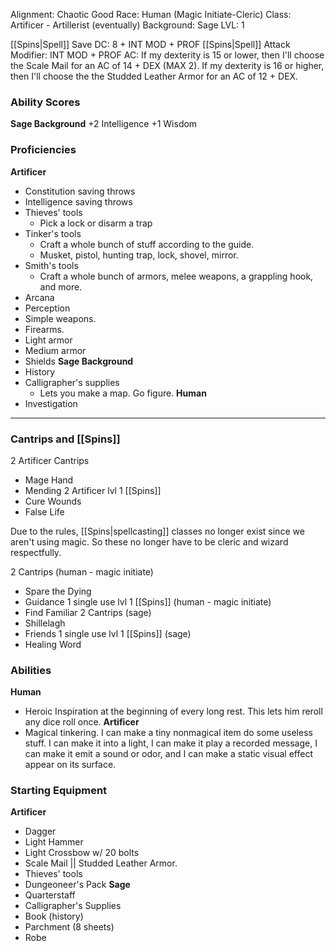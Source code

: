 Alignment: Chaotic Good
Race: Human (Magic Initiate-Cleric)
Class: Artificer - Artillerist (eventually)
Background: Sage 
LVL: 1

[[Spins|Spell]] Save DC: 8 + INT MOD + PROF
[[Spins|Spell]] Attack Modifier: INT MOD + PROF
AC:
	If my dexterity is 15 or lower, then I'll choose the Scale Mail for an AC of 14 + DEX (MAX 2).
	If my dexterity is 16 or higher, then I'll choose the the Studded Leather Armor for an AC of 12 + DEX. 

### Ability Scores
**Sage Background**
+2 Intelligence
+1 Wisdom 

### Proficiencies
**Artificer**
- Constitution saving throws
- Intelligence saving throws
- Thieves' tools 
	- Pick a lock or disarm a trap
- Tinker's tools
	- Craft a whole bunch of stuff according to the guide. 
	- Musket, pistol, hunting trap, lock, shovel, mirror.
- Smith's tools
	- Craft a whole bunch of armors, melee weapons, a grappling hook, and more.
- Arcana
- Perception
- Simple weapons.
- Firearms. 
- Light armor
- Medium armor
- Shields
**Sage Background**
- History
- Calligrapher's supplies
	- Lets you make a map. Go figure. 
**Human**
- Investigation

---
### Cantrips and [[Spins]]
2 Artificer Cantrips
- Mage Hand
- Mending
2 Artificer lvl 1 [[Spins]]
- Cure Wounds
- False Life

Due to the rules, [[Spins|spellcasting]] classes no longer exist since we aren't using magic. So these no longer have to be cleric and wizard respectfully.

2 Cantrips (human - magic initiate)
- Spare the Dying
- Guidance
1 single use lvl 1 [[Spins]] (human - magic initiate)
- Find Familiar
2 Cantrips (sage)
- Shillelagh
- Friends
1 single use lvl 1 [[Spins]] (sage)
- Healing Word

### Abilities
**Human**
- Heroic Inspiration at the beginning of every long rest. This lets him reroll any dice roll once.
**Artificer**
- Magical tinkering. I can make a tiny nonmagical item do some useless stuff. I can make it into a light, I can make it play a recorded message, I can make it emit a sound or odor, and I can make a static visual effect appear on its surface.

### Starting Equipment
**Artificer**
- Dagger
- Light Hammer
- Light Crossbow w/ 20 bolts
- Scale Mail || Studded Leather Armor. 
- Thieves' tools
- Dungeoneer's Pack
**Sage**
- Quarterstaff 
- Calligrapher's Supplies
- Book (history)
- Parchment (8 sheets)
- Robe

